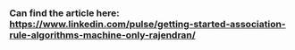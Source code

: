 ### Can find the article here: https://www.linkedin.com/pulse/getting-started-association-rule-algorithms-machine-only-rajendran/
